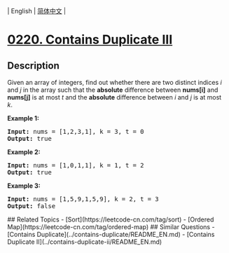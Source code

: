 
| English | [简体中文](README.md) |
# [0220. Contains Duplicate III](https://leetcode-cn.com/problems/contains-duplicate-iii/)
## Description
<p>Given an array of integers, find out whether there are two distinct indices <i>i</i> and <i>j</i> in the array such that the <b>absolute</b> difference between <b>nums[i]</b> and <b>nums[j]</b> is at most <i>t</i> and the <b>absolute</b> difference between <i>i</i> and <i>j</i> is at most <i>k</i>.</p>

<div>
<p><strong>Example 1:</strong></p>

<pre>
<strong>Input: </strong>nums = <span id="example-input-1-1">[1,2,3,1]</span>, k = <span id="example-input-1-2">3</span>, t = <span id="example-input-1-3">0</span>
<strong>Output: </strong><span id="example-output-1">true</span>
</pre>

<div>
<p><strong>Example 2:</strong></p>

<pre>
<strong>Input: </strong>nums = <span id="example-input-2-1">[1,0,1,1]</span>, k = <span id="example-input-2-2">1</span>, t = <span id="example-input-2-3">2</span>
<strong>Output: </strong><span id="example-output-2">true</span>
</pre>

<div>
<p><strong>Example 3:</strong></p>

<pre>
<strong>Input: </strong>nums = <span id="example-input-3-1">[1,5,9,1,5,9]</span>, k = <span id="example-input-3-2">2</span>, t = <span id="example-input-3-3">3</span>
<strong>Output: </strong><span id="example-output-3">false</span>
</pre>
</div>
</div>
</div>
## Related Topics
- [Sort](https://leetcode-cn.com/tag/sort)
- [Ordered Map](https://leetcode-cn.com/tag/ordered-map)
## Similar Questions
- [Contains Duplicate](../contains-duplicate/README_EN.md)
- [Contains Duplicate II](../contains-duplicate-ii/README_EN.md)

